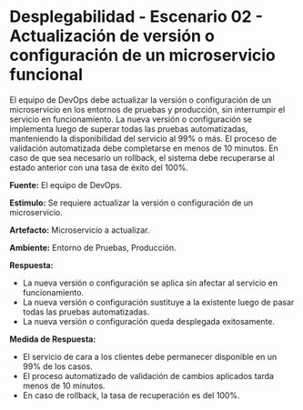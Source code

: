 # Desplegabilidad - Escenario 02 - Actualización de versión o configuración de un microservicio funcional

El equipo de DevOps debe actualizar la versión o configuración de un microservicio en los entornos de pruebas y producción, sin interrumpir el servicio en funcionamiento. La nueva versión o configuración se implementa luego de superar todas las pruebas automatizadas, manteniendo la disponibilidad del servicio al 99% o más. El proceso de validación automatizada debe completarse en menos de 10 minutos. En caso de que sea necesario un rollback, el sistema debe recuperarse al estado anterior con una tasa de éxito del 100%.

**Fuente:** El equipo de DevOps.

**Estimulo:** Se requiere actualizar la versión o configuración de un microservicio.

**Artefacto:** Microservicio a actualizar.

**Ambiente:** Entorno de Pruebas, Producción.

**Respuesta:**
- La nueva versión o configuración se aplica sin afectar al servicio en funcionamiento.
- La nueva versión o configuración sustituye a la existente luego de pasar todas las pruebas automatizadas.
- La nueva versión o configuración queda desplegada exitosamente.

**Medida de Respuesta:**
- El servicio de cara a los clientes debe permanecer disponible en un 99% de los casos.
- El proceso automatizado de validación de cambios aplicados tarda menos de 10 minutos.
- En caso de rollback, la tasa de recuperación es del 100%.